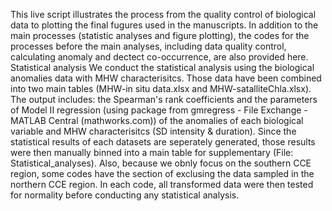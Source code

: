 This live script illustrates the process from the quality control of biological data to plotting the final fugures used in the manuscripts. In addition to the main processes (statistic analyses and figure plotting), the codes for the processes before the main analyses, including data quality control, calculating anomaly and dectect co-occurrence, are also provided here.
Statistical analysis
We conduct the statistical analysis using the biological anomalies data with MHW characterisitcs. Those data have been combined into two main tables (MHW-in situ data.xlsx and MHW-satalliteChla.xlsx). The output includes: the Spearman's rank coefficients and the parameters of Model II regression (using package from gmregress - File Exchange - MATLAB Central (mathworks.com)) of the anomalies of each biological variable and MHW characterisitcs (SD intensity & duration). Since the statistical results of each datasets are seperately generated, those results were then manually binned into a main table for supplementary (File: Statistical_analyses). Also, because we obnly focus on the southern CCE region, some codes have the section of exclusing the data sampled in the northern CCE region.
In each code, all transformed data were then tested for normality before conducting any statistical analysis.
